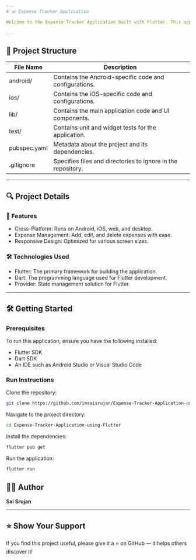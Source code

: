 ```yaml
---
# 📊 Expense Tracker Application

Welcome to the Expense Tracker Application built with Flutter. This application helps users manage their expenses effectively by providing a user-friendly interface for tracking financial activities.

---
```


## 📁 Project Structure


| File Name                                         | Description                                                                 |
|--------------------------------------------------|-----------------------------------------------------------------------------|
| android/      | Contains the Android-specific code and configurations. |
| ios/        | Contains the iOS-specific code and configurations.             |
| lib/ | Contains the main application code and UI components. |
| test/                            | Contains unit and widget tests for the application.             |
| pubspec.yaml                     | Metadata about the project and its dependencies.              |
| .gitignore                       | Specifies files and directories to ignore in the repository.           |

---
## 🔍 Project Details

### 📱 Features

- Cross-Platform: Runs on Android, iOS, web, and desktop.
- Expense Management: Add, edit, and delete expenses with ease.
- Responsive Design: Optimized for various screen sizes.

### 🛠️ Technologies Used

- Flutter: The primary framework for building the application.
- Dart: The programming language used for Flutter development.
- Provider: State management solution for Flutter.
  
---

## 🛠️ Getting Started

### Prerequisites

To run this application, ensure you have the following installed:

- Flutter SDK
- Dart SDK
- An IDE such as Android Studio or Visual Studio Code

### Run Instructions

Clone the repository:
```bash
git clone https://github.com/imsaisrujan/Expense-Tracker-Application-using-Flutter.git
```

Navigate to the project directory:
```bash
cd Expense-Tracker-Application-using-Flutter
```

Install the dependencies:

```bash
flutter pub get
```

Run the application:

```bash
flutter run
```

## 👨‍💻 Author

**Sai Srujan**  

---

## ⭐️ Show Your Support

If you find this project useful, please give it a ⭐ on GitHub — it helps others discover it!
